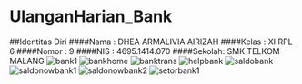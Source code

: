 # UlanganHarian_Bank

##Identitas Diri
####Nama  : DHEA ARMALIVIA AIRIZAH
####Kelas : XI RPL 6
####Nomor : 9
####NIS   : 4695.1414.070
####Sekolah: SMK TELKOM MALANG
![bank1](https://cloud.githubusercontent.com/assets/22125496/23751929/f8ee9530-0505-11e7-8d38-61bfab9481b9.PNG)
![bankhome](https://cloud.githubusercontent.com/assets/22125496/23751930/f94e2676-0505-11e7-9ddd-1d3a8539e7ed.PNG)
![banktrans](https://cloud.githubusercontent.com/assets/22125496/23751931/f979a558-0505-11e7-97c6-9b4d9e0512ee.PNG)
![helpbank](https://cloud.githubusercontent.com/assets/22125496/23751932/f980f308-0505-11e7-9740-aff18cec27e3.PNG)
![saldobank](https://cloud.githubusercontent.com/assets/22125496/23751933/f99e9c1e-0505-11e7-80a9-b89078e27a23.PNG)
![saldonowbank1](https://cloud.githubusercontent.com/assets/22125496/23751934/f9a1fa08-0505-11e7-9dd4-629363f694dd.PNG)
![saldonowbank2](https://cloud.githubusercontent.com/assets/22125496/23751935/f9bfeafe-0505-11e7-84a4-4941af4de6e1.PNG)
![setorbank1](https://cloud.githubusercontent.com/assets/22125496/23751936/f9ce907c-0505-11e7-8996-f5d698a4adcc.PNG)
